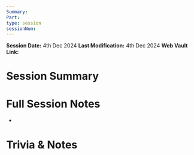 ```yaml
---
Summary: 
Part: 
type: session
sessionNum:
---
```

**Session Date:** 4th Dec 2024 
**Last Modification:** 4th Dec 2024
**Web Vault Link:** 

# Session Summary 


# Full Session Notes
- 









# Trivia & Notes

